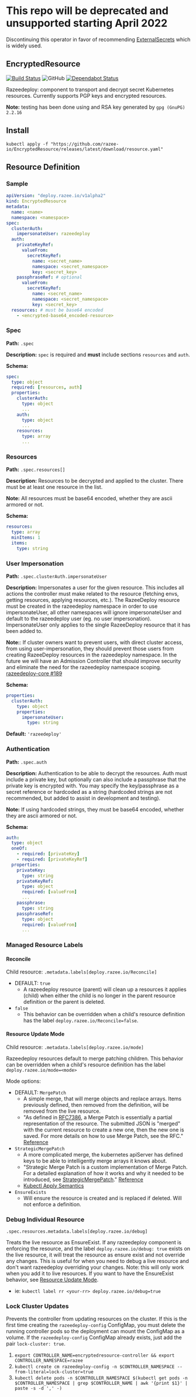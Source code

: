 # This repo will be deprecated and unsupported starting April 2022

Discontinuing this operator in favor of recommending [ExternalSecrets](https://github.com/external-secrets/kubernetes-external-secrets) which is widely used.

## EncryptedResource

[![Build Status](https://travis-ci.com/razee-io/EncryptedResource.svg?branch=master)](https://travis-ci.com/razee-io/EncryptedResource)
![GitHub](https://img.shields.io/github/license/razee-io/EncryptedResource.svg?color=success)
[![Dependabot Status](https://api.dependabot.com/badges/status?host=github&repo=razee-io/EncryptedResource)](https://dependabot.com)

Razeedeploy: component to transport and decrypt secret Kubernetes resources. Currently
supports PGP keys and encrypted resources.

**Note:** testing has been done using and RSA key generated by `gpg (GnuPG) 2.2.16`

## Install

```shell
kubectl apply -f "https://github.com/razee-io/EncryptedResource/releases/latest/download/resource.yaml"
```

## Resource Definition

### Sample

```yaml
apiVersion: "deploy.razee.io/v1alpha2"
kind: EncryptedResource
metadata:
  name: <name>
  namespace: <namespace>
spec:
  clusterAuth:
    impersonateUser: razeedeploy
  auth:
    privateKeyRef:
      valueFrom:
        secretKeyRef:
          name: <secret_name>
          namespace: <secret_namespace>
          key: <secret_key>
    passphraseRef: # optional
      valueFrom:
        secretKeyRef:
          name: <secret_name>
          namespace: <secret_namespace>
          key: <secret_key>
  resources: # must be base64 encoded
    - <encrypted-base64_encoded-resource>
```

### Spec

**Path:** `.spec`

**Description:** `spec` is required and **must** include sections `resources`
and `auth`.

**Schema:**

```yaml
spec:
  type: object
  required: [resources, auth]
  properties:
    clusterAuth:
      type: object
      ...
    auth:
      type: object
      ...
    resources:
      type: array
      ...
```

### Resources

**Path:** `.spec.resources[]`

**Description:** Resources to be decrypted and applied to the cluster. There must
be at least one resource in the list.

**Note:** All resources must be base64 encoded, whether they are ascii armored
or not.

**Schema:**

```yaml
resources:
  type: array
  minItems: 1
  items:
    type: string
```

### User Impersonation

**Path:** `.spec.clusterAuth.impersonateUser`

**Description:** Impersonates a user for the given resource. This includes all
actions the controller must make related to the resource (fetching envs, getting
resources, applying resources, etc.). The RazeeDeploy resource must be created in
the razeedeploy namespace in order to use impersonateUser, all other namespaces
will ignore impersonateUser and default to the razeedeploy user (eg. no user impersonation).
ImpersonateUser only applies to the single RazeeDeploy resource that it has been
added to.

**Note:**: If cluster owners want to prevent users, with direct cluster access, from
using user-impersonation, they should prevent those users from creating RazeeDeploy
resources in the razeedeploy namespace. In the future we will have an Admission
Controller that should improve security and eliminate the need for the razeedeploy
namespace scoping. [razeedeploy-core #189](https://github.com/razee-io/razeedeploy-core/issues/189)

**Schema:**

```yaml
properties:
  clusterAuth:
    type: object
    properties:
      impersonateUser:
        type: string
```

**Default:** `'razeedeploy'`

### Authentication

**Path:** `.spec.auth`

**Description:** Authentication to be able to decrypt the resources. Auth must
include a private key, but optionally can also include a passphrase that the private
key is encrypted with. You may specify the key/passphrase as a secret reference
or hardcoded as a string (hardcoded strings are not recommended, but added to
assist in development and testing).

**Note:** If using hardcoded strings, they must be base64 encoded, whether they
are ascii armored or not.

**Schema:**

```yaml
auth:
  type: object
  oneOf:
    - required: [privateKey]
    - required: [privateKeyRef]
  properties:
    privateKey:
      type: string
    privateKeyRef:
      type: object
      required: [valueFrom]
      ...
    passphrase:
      type: string
    passphraseRef:
      type: object
      required: [valueFrom]
      ...
```

### Managed Resource Labels

#### Reconcile

Child resource: `.metadata.labels[deploy.razee.io/Reconcile]`

- DEFAULT: `true`
  - A razeedeploy resource (parent) will clean up a resources it applies (child)
when either the child is no longer in the parent resource definition or the
parent is deleted.
- `false`
  - This behavior can be overridden when a child's resource definition has
the label `deploy.razee.io/Reconcile=false`.

#### Resource Update Mode

Child resource: `.metadata.labels[deploy.razee.io/mode]`

Razeedeploy resources default to merge patching children. This behavior can be
overridden when a child's resource definition has the label
`deploy.razee.io/mode=<mode>`

Mode options:

- DEFAULT: `MergePatch`
  - A simple merge, that will merge objects and replace arrays. Items previously
  defined, then removed from the definition, will be removed from the live resource.
  - "As defined in [RFC7386](https://tools.ietf.org/html/rfc7386), a Merge Patch
  is essentially a partial representation of the resource. The submitted JSON is
  "merged" with the current resource to create a new one, then the new one is
  saved. For more details on how to use Merge Patch, see the RFC." [Reference](https://github.com/kubernetes/community/blob/master/contributors/devel/sig-architecture/api-conventions.md#patch-operations)
- `StrategicMergePatch`
  - A more complicated merge, the kubernetes apiServer has defined keys to be
  able to intelligently merge arrays it knows about.
  - "Strategic Merge Patch is a custom implementation of Merge Patch. For a
  detailed explanation of how it works and why it needed to be introduced, see
  [StrategicMergePatch](https://github.com/kubernetes/community/blob/master/contributors/devel/sig-api-machinery/strategic-merge-patch.md)."
  [Reference](https://github.com/kubernetes/community/blob/master/contributors/devel/sig-architecture/api-conventions.md#patch-operations)
  - [Kubectl Apply Semantics](https://kubectl.docs.kubernetes.io/pages/app_management/field_merge_semantics.html)
- `EnsureExists`
  - Will ensure the resource is created and is replaced if deleted. Will not
  enforce a definition.

### Debug Individual Resource

`.spec.resources.metadata.labels[deploy.razee.io/debug]`

Treats the live resource as EnsureExist. If any razeedeploy component is enforcing
the resource, and the label `deploy.razee.io/debug: true` exists on the live
resource, it will treat the resource as ensure exist and not override any changes.
This is useful for when you need to debug a live resource and don't want razeedeploy
overriding your changes. Note: this will only work when you add it to live resources.
If you want to have the EnsureExist behavior, see [Resource Update Mode](#Resource-Update-Mode).

- ie: `kubectl label rr <your-rr> deploy.razee.io/debug=true`

### Lock Cluster Updates

Prevents the controller from updating resources on the cluster. If this is the
first time creating the `razeedeploy-config` ConfigMap, you must delete the running
controller pods so the deployment can mount the ConfigMap as a volume. If the
`razeedeploy-config` ConfigMap already exists, just add the pair `lock-cluster: true`.

1. `export CONTROLLER_NAME=encryptedresource-controller && export CONTROLLER_NAMESPACE=razee`
1. `kubectl create cm razeedeploy-config -n $CONTROLLER_NAMESPACE --from-literal=lock-cluster=true`
1. `kubectl delete pods -n $CONTROLLER_NAMESPACE $(kubectl get pods -n $CONTROLLER_NAMESPACE
 | grep $CONTROLLER_NAME | awk '{print $1}' | paste -s -d ',' -)`
